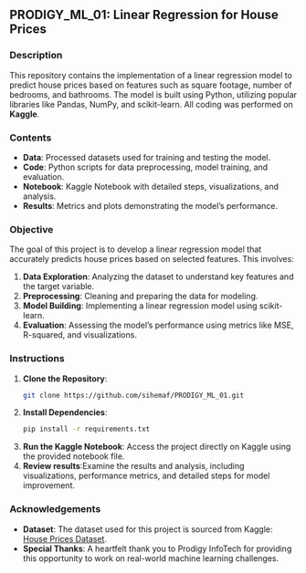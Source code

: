 ## **PRODIGY_ML_01: Linear Regression for House Prices**

### **Description**

This repository contains the implementation of a linear regression model to predict house prices based on features such as square footage, number of bedrooms, and bathrooms. The model is built using Python, utilizing popular libraries like Pandas, NumPy, and scikit-learn. All coding was performed on **Kaggle**.

### **Contents**

- **Data**: Processed datasets used for training and testing the model.
- **Code**: Python scripts for data preprocessing, model training, and evaluation.
- **Notebook**: Kaggle Notebook with detailed steps, visualizations, and analysis.
- **Results**: Metrics and plots demonstrating the model’s performance.

### **Objective**

The goal of this project is to develop a linear regression model that accurately predicts house prices based on selected features. This involves:
1. **Data Exploration**: Analyzing the dataset to understand key features and the target variable.
2. **Preprocessing**: Cleaning and preparing the data for modeling.
3. **Model Building**: Implementing a linear regression model using scikit-learn.
4. **Evaluation**: Assessing the model’s performance using metrics like MSE, R-squared, and visualizations.


### **Instructions**

1. **Clone the Repository**:
   ```bash
   git clone https://github.com/sihemaf/PRODIGY_ML_01.git
2. **Install Dependencies**:
   ```bash
   pip install -r requirements.txt  
3. **Run the Kaggle Notebook**: Access the project directly on Kaggle using the provided notebook file.
4. **Review results**:Examine the results and analysis, including visualizations, performance metrics, and detailed steps for model improvement.
### **Acknowledgements**  

- **Dataset**: The dataset used for this project is sourced from Kaggle: [House Prices Dataset](https://www.kaggle.com/c/house-prices-advanced-regression-techniques/data).
- **Special Thanks**: A heartfelt thank you to Prodigy InfoTech for providing this opportunity to work on real-world machine learning challenges.
